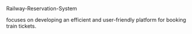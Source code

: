 Railway-Reservation-System

focuses on developing an efficient and user-friendly platform for booking train tickets.
